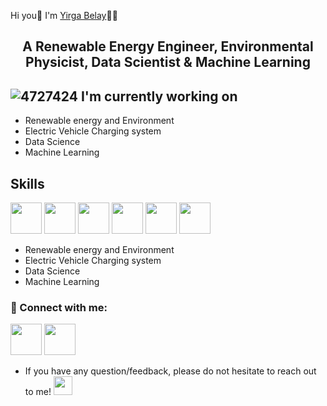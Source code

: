 Hi you👋 I'm [Yirga Belay](https://github.com/Yirga-16)🤦‍♂️





<h2 align="center">
A Renewable Energy Engineer, Environmental Physicist, Data Scientist & Machine Learning 
</h2>



## ![4727424](https://github.com/Yirga-16/Yirga-16/assets/13764768/93890a56-2ad2-4ef1-832f-6bef36129ec4) I'm currently working on

- Renewable energy and Environment
- Electric Vehicle Charging system
- Data Science
- Machine Learning 

## Skills 
[<img src="https://github.com/Yirga-16/Some-Documents/blob/main/Logos/python.png" width="50"/>](https://www.linkedin.com/in/yirgabelay/)
[<img src="https://github.com/Yirga-16/Some-Documents/blob/main/Logos/MATLAB-Logo.png" width="50"/>](https://www.linkedin.com/in/yirgabelay/)
[<img src="https://github.com/Yirga-16/Some-Documents/blob/main/Logos/sql-logo.png" width="50"/>](https://www.linkedin.com/in/yirgabelay/)
[<img src="https://github.com/Yirga-16/Some-Documents/blob/main/Logos/microsoft_offcie.png" width="50"/>](https://www.linkedin.com/in/yirgabelay/)
[<img src="https://github.com/Yirga-16/Some-Documents/blob/main/Logos/ansys-og.jpg" width="50"/>](https://www.linkedin.com/in/yirgabelay/)
[<img src="https://github.com/Yirga-16/Some-Documents/blob/main/Logos/r_.png" width="50"/>](https://www.linkedin.com/in/yirgabelay/)



- Renewable energy and Environment
- Electric Vehicle Charging system
- Data Science
- Machine Learning 

### 🤝 Connect with me:
[<img src="https://github.com/Yirga-16/Some-Documents/blob/main/Logos/LinkedIn_icon.png" width="50"/>](https://www.linkedin.com/in/yirgabelay/)
[<img src="https://github.com/Yirga-16/Some-Documents/blob/main/Logos/x-new-twitter-logo.png" width="50"/>](https://twitter.com/HY_Belay)



- If you have any question/feedback, please do not hesitate to reach out to me! 
[<img src="https://github.com/Yirga-16/Some-Documents/blob/main/Logos/Gmail_icon.png" width="30"/>](mailto:besufikad@gmail.com)




<!--
**Yirga-16/Yirga-16** is a ✨ _special_ ✨ repository because its `README.md` (this file) appears on your GitHub profile.

Here are some ideas to get you started:


- 🔭 I’m currently working on ...
- 🌱 I’m currently learning ...
- 👯 I’m looking to collaborate on ...
- 🤔 I’m looking for help with ...
- 💬 Ask me about ...
- 📫 How to reach me: ...
- 😄 Pronouns: ...
- ⚡ Fun fact: ...
-->
